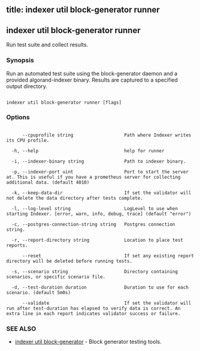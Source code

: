 title: indexer util block-generator runner
---
## indexer util block-generator runner



Run test suite and collect results.



### Synopsis



Run an automated test suite using the block-generator daemon and a provided algorand-indexer binary. Results are captured to a specified output directory.



```

indexer util block-generator runner [flags]

```



### Options



```

      --cpuprofile string                   Path where Indexer writes its CPU profile.

  -h, --help                                help for runner

  -i, --indexer-binary string               Path to indexer binary.

  -p, --indexer-port uint                   Port to start the server at. This is useful if you have a prometheus server for collecting additional data. (default 4010)

  -k, --keep-data-dir                       If set the validator will not delete the data directory after tests complete.

  -l, --log-level string                    LogLevel to use when starting Indexer. [error, warn, info, debug, trace] (default "error")

  -c, --postgres-connection-string string   Postgres connection string.

  -r, --report-directory string             Location to place test reports.

      --reset                               If set any existing report directory will be deleted before running tests.

  -s, --scenario string                     Directory containing scenarios, or specific scenario file.

  -d, --test-duration duration              Duration to use for each scenario. (default 5m0s)

      --validate                            If set the validator will run after test-duration has elapsed to verify data is correct. An extra line in each report indicates validator success or failure.

```



### SEE ALSO



* [indexer util block-generator](../../block-generator/block-generator/)	 - Block generator testing tools.



